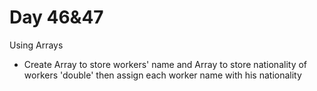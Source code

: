 # Day 46&47

Using Arrays

+ Create Array to store workers' name and Array to store nationality of workers 'double' then assign each worker name with his nationality
